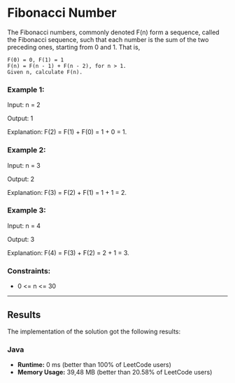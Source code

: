 # Fibonacci Number

The Fibonacci numbers, commonly denoted F(n) form a sequence, 
called the Fibonacci sequence, such that each number is the sum 
of the two preceding ones, starting from 0 and 1. That is,

```
F(0) = 0, F(1) = 1
F(n) = F(n - 1) + F(n - 2), for n > 1.
Given n, calculate F(n).
```

### Example 1:

Input: n = 2

Output: 1

Explanation: F(2) = F(1) + F(0) = 1 + 0 = 1.

### Example 2:

Input: n = 3

Output: 2

Explanation: F(3) = F(2) + F(1) = 1 + 1 = 2.

### Example 3:

Input: n = 4

Output: 3

Explanation: F(4) = F(3) + F(2) = 2 + 1 = 3.

### Constraints:

- 0 <= n <= 30

***

## Results

The implementation of the solution got the following results:

### Java

- **Runtime:** 0 ms (better than 100% of LeetCode users)
- **Memory Usage:** 39,48 MB (better than 20.58% of LeetCode users)